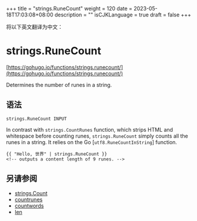 +++
title = "strings.RuneCount"
weight = 120
date = 2023-05-18T17:03:08+08:00
description = ""
isCJKLanguage = true
draft = false
+++

将以下英文翻译为中文：
# strings.RuneCount

[https://gohugo.io/functions/strings.runecount/](https://gohugo.io/functions/strings.runecount/)

Determines the number of runes in a string.

## 语法

```
strings.RuneCount INPUT
```

In contrast with `strings.CountRunes` function, which strips HTML and whitespace before counting runes, `strings.RuneCount` simply counts all the runes in a string. It relies on the Go [`utf8.RuneCountInString`] function.

```go-html-template
{{ "Hello, 世界" | strings.RuneCount }}
<!-- outputs a content length of 9 runes. -->
```

## 另请参阅

- [strings.Count](https://gohugo.io/functions/strings.count/)
- [countrunes](https://gohugo.io/functions/countrunes/)
- [countwords](https://gohugo.io/functions/countwords/)
- [len](https://gohugo.io/functions/len/)
